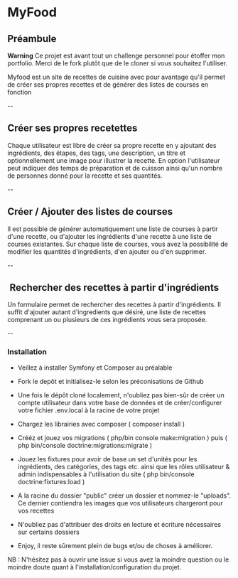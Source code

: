 # MyFood

## Préambule

**Warning**
Ce projet est avant tout un challenge personnel pour étoffer mon portfolio. Merci de le fork plutôt que de le cloner si vous souhaitez l'utiliser.

 Myfood est un site de recettes de cuisine avec pour avantage qu'il permet de créer ses propres recettes et de générer des listes de courses en fonction

--

## Créer ses propres recetettes
Chaque utilisateur est libre de créer sa propre recette en y ajoutant des ingrédients, des étapes, des tags, une description, un titre et optionnellement une image pour illustrer la recette. En option l'utilisateur peut indiquer des temps de préparation et de cuisson ainsi qu'un nombre de personnes donné pour la recette et ses quantités.

-- 

## Créer / Ajouter des listes de courses
Il est possible de générer automatiquement une liste de courses à partir d'une recette, ou d'ajouter les ingrédients d'une recette à une liste de courses existantes. Sur chaque liste de courses, vous avez la possibilité de modifier les quantités d'ingrédients, d'en ajouter ou d'en supprimer.

--

##  Rechercher des recettes à partir d'ingrédients
Un formulaire permet de rechercher des recettes à partir d'ingrédients. Il suffit d'ajouter autant d'ingredients que désiré, une liste de recettes comprenant un ou plusieurs de ces ingrédients vous sera proposée.

--

### Installation
- Veillez à installer Symfony et Composer au préalable
- Fork le depôt et initialisez-le selon les préconisations de Github
- Une fois le dépôt cloné localement, n'oubliez pas bien-sûr de créer un compte utilisateur dans votre base de données et de créer/configurer votre fichier .env.local à la racine de votre projet
- Chargez les librairies avec composer ( composer install )
- Crééz et jouez vos migrations ( php/bin console make:migration ) puis ( php bin/console doctrine:migrations:migrate )
- Jouez les fixtures pour avoir de base un set d'unités pour les ingrédients, des catégories, des tags etc. ainsi que les rôles utilisateur & admin indispensables à l'utilisation du site ( php bin/console doctrine:fixtures:load )
- A la racine du dossier "public" créer un dossier et nommez-le "uploads". Ce dernier contiendra les images que vos utilisateurs chargeront pour vos recettes
- N'oubliez pas d'attribuer des droits en lecture et écriture nécessaires sur certains dossiers

- Enjoy, il reste sûrement plein de bugs et/ou de choses à améliorer.

NB : N'hésitez pas à ouvrir une issue si vous avez la moindre question ou le moindre doute quant à l'installation/configuration du projet.

